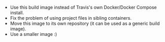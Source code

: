 - Use this build image instead of Travis's own Docker/Docker Compose install.
- Fix the problem of using project files in sibling containers.
- Move this image to its own repository (it can be used as a generic build image).
- Use a smaller image :)
